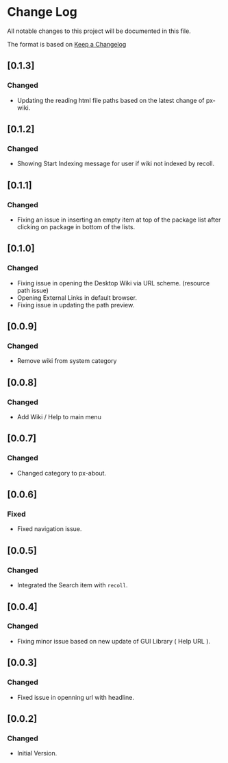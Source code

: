 # Change Log

All notable changes to this project will be documented in this file.

The format is based on [Keep a Changelog](http://keepachangelog.com/)


## [0.1.3]
### Changed

- Updating the reading html file paths based on the latest change of px-wiki.


## [0.1.2]
### Changed

- Showing Start Indexing message for user if wiki not indexed by recoll.


## [0.1.1]
### Changed

- Fixing an issue in inserting an empty item at top of the package list after clicking on package in bottom of the lists.


## [0.1.0]
### Changed

- Fixing issue in opening the Desktop Wiki via URL scheme. (resource path issue)
- Opening External Links in default browser.
- Fixing issue in updating the path preview.
 

## [0.0.9]
### Changed

- Remove wiki from system category


## [0.0.8]
### Changed

- Add Wiki / Help to main menu


## [0.0.7]
### Changed

- Changed category to px-about.


## [0.0.6]
### Fixed

- Fixed navigation issue.


## [0.0.5]
### Changed

- Integrated the Search item with `recoll`.


## [0.0.4]
### Changed

- Fixing minor issue based on new update of GUI Library ( Help URL ).


## [0.0.3]
### Changed

- Fixed issue in openning url with headline.


## [0.0.2]
### Changed

- Initial Version.
